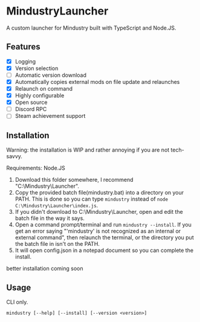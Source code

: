 # MindustryLauncher
A custom launcher for Mindustry built with TypeScript and Node.JS.

## Features
* [x] Logging
* [x] Version selection
* [ ] Automatic version download
* [x] Automatically copies external mods on file update and relaunches
* [x] Relaunch on command
* [x] Highly configurable
* [x] Open source
* [ ] Discord RPC
* [ ] Steam achievement support

## Installation

Warning: the installation is WIP and rather annoying if you are not tech-savvy.

Requirements: Node.JS

1. Download this folder somewhere, I recommend "C:\Mindustry\Launcher".
2. Copy the provided batch file(mindustry.bat) into a directory on your PATH. This is done so you can type `mindustry` instead of `node C:\Mindustry\Launcher\index.js`.
3. If you didn't download to C:\Mindustry\Launcher, open and edit the batch file in the way it says.
4. Open a command prompt/terminal and run `mindustry --install`. If you get an error saying "'mindustry' is not recognized as an internal or external command", then relaunch the terminal, or the directory you put the batch file in isn't on the PATH.
5. It will open config.json in a notepad document so you can complete the install.

better installation coming soon

## Usage
CLI only.

`mindustry [--help] [--install] [--version <version>]`

